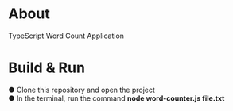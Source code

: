 # About
  TypeScript Word Count Application

# Build & Run
● Clone this repository and open the project<br>
● In the terminal, run the command <b>node word-counter.js file.txt</b>
